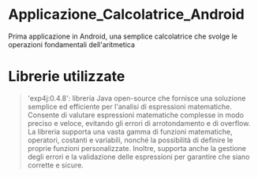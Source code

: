 # Applicazione_Calcolatrice_Android
Prima applicazione in Android, una semplice calcolatrice che svolge le operazioni fondamentali dell'aritmetica

# Librerie utilizzate
> 'exp4j:0.4.8': libreria Java open-source che fornisce una soluzione semplice ed efficiente per l'analisi di espressioni matematiche. Consente di valutare espressioni matematiche complesse in modo preciso e veloce, evitando gli errori di arrotondamento e di overflow.
La libreria supporta una vasta gamma di funzioni matematiche, operatori, costanti e variabili, nonché la possibilità di definire le proprie funzioni personalizzate. Inoltre, supporta anche la gestione degli errori e la validazione delle espressioni per garantire che siano corrette e sicure.
